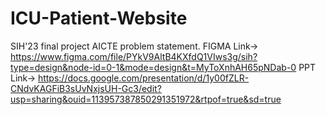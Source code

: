 # ICU-Patient-Website
SIH'23 final project AICTE problem statement.
FIGMA Link-> https://www.figma.com/file/PYkV9AltB4KXfdQ1VIws3g/sih?type=design&node-id=0-1&mode=design&t=MyToXnhAH65pNDab-0
PPT Link-> https://docs.google.com/presentation/d/1y00fZLR-CNdvKAGFiB3sUvNxjsUH-Gc3/edit?usp=sharing&ouid=113957387850291351972&rtpof=true&sd=true
